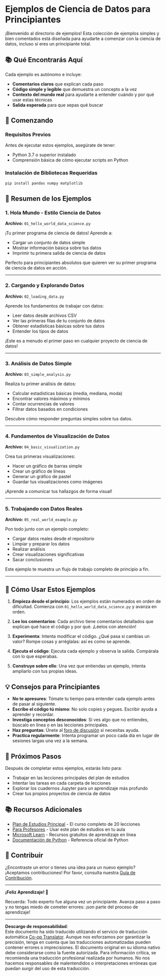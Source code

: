 <!--
CO_OP_TRANSLATOR_METADATA:
{
  "original_hash": "9bef7fd96c8f262339933117d9b3e342",
  "translation_date": "2025-10-03T12:55:31+00:00",
  "source_file": "examples/README.md",
  "language_code": "es"
}
-->
# Ejemplos de Ciencia de Datos para Principiantes

¡Bienvenido al directorio de ejemplos! Esta colección de ejemplos simples y bien comentados está diseñada para ayudarte a comenzar con la ciencia de datos, incluso si eres un principiante total.

## 📚 Qué Encontrarás Aquí

Cada ejemplo es autónomo e incluye:
- **Comentarios claros** que explican cada paso
- **Código simple y legible** que demuestra un concepto a la vez
- **Contexto del mundo real** para ayudarte a entender cuándo y por qué usar estas técnicas
- **Salida esperada** para que sepas qué buscar

## 🚀 Comenzando

### Requisitos Previos
Antes de ejecutar estos ejemplos, asegúrate de tener:
- Python 3.7 o superior instalado
- Comprensión básica de cómo ejecutar scripts en Python

### Instalación de Bibliotecas Requeridas
```bash
pip install pandas numpy matplotlib
```

## 📖 Resumen de los Ejemplos

### 1. Hola Mundo - Estilo Ciencia de Datos
**Archivo:** `01_hello_world_data_science.py`

¡Tu primer programa de ciencia de datos! Aprende a:
- Cargar un conjunto de datos simple
- Mostrar información básica sobre tus datos
- Imprimir tu primera salida de ciencia de datos

Perfecto para principiantes absolutos que quieren ver su primer programa de ciencia de datos en acción.

---

### 2. Cargando y Explorando Datos
**Archivo:** `02_loading_data.py`

Aprende los fundamentos de trabajar con datos:
- Leer datos desde archivos CSV
- Ver las primeras filas de tu conjunto de datos
- Obtener estadísticas básicas sobre tus datos
- Entender los tipos de datos

¡Este es a menudo el primer paso en cualquier proyecto de ciencia de datos!

---

### 3. Análisis de Datos Simple
**Archivo:** `03_simple_analysis.py`

Realiza tu primer análisis de datos:
- Calcular estadísticas básicas (media, mediana, moda)
- Encontrar valores máximos y mínimos
- Contar ocurrencias de valores
- Filtrar datos basados en condiciones

Descubre cómo responder preguntas simples sobre tus datos.

---

### 4. Fundamentos de Visualización de Datos
**Archivo:** `04_basic_visualization.py`

Crea tus primeras visualizaciones:
- Hacer un gráfico de barras simple
- Crear un gráfico de líneas
- Generar un gráfico de pastel
- Guardar tus visualizaciones como imágenes

¡Aprende a comunicar tus hallazgos de forma visual!

---

### 5. Trabajando con Datos Reales
**Archivo:** `05_real_world_example.py`

Pon todo junto con un ejemplo completo:
- Cargar datos reales desde el repositorio
- Limpiar y preparar los datos
- Realizar análisis
- Crear visualizaciones significativas
- Sacar conclusiones

Este ejemplo te muestra un flujo de trabajo completo de principio a fin.

---

## 🎯 Cómo Usar Estos Ejemplos

1. **Empieza desde el principio**: Los ejemplos están numerados en orden de dificultad. Comienza con `01_hello_world_data_science.py` y avanza en orden.

2. **Lee los comentarios**: Cada archivo tiene comentarios detallados que explican qué hace el código y por qué. ¡Léelos con atención!

3. **Experimenta**: Intenta modificar el código. ¿Qué pasa si cambias un valor? Rompe cosas y arréglalas: así es como se aprende.

4. **Ejecuta el código**: Ejecuta cada ejemplo y observa la salida. Compárala con lo que esperabas.

5. **Construye sobre ello**: Una vez que entiendas un ejemplo, intenta ampliarlo con tus propias ideas.

## 💡 Consejos para Principiantes

- **No te apresures**: Tómate tu tiempo para entender cada ejemplo antes de pasar al siguiente.
- **Escribe el código tú mismo**: No solo copies y pegues. Escribir ayuda a aprender y recordar.
- **Investiga conceptos desconocidos**: Si ves algo que no entiendes, búscalo en línea o en las lecciones principales.
- **Haz preguntas**: Únete al [foro de discusión](https://github.com/microsoft/Data-Science-For-Beginners/discussions) si necesitas ayuda.
- **Practica regularmente**: Intenta programar un poco cada día en lugar de sesiones largas una vez a la semana.

## 🔗 Próximos Pasos

Después de completar estos ejemplos, estarás listo para:
- Trabajar en las lecciones principales del plan de estudios
- Intentar las tareas en cada carpeta de lecciones
- Explorar los cuadernos Jupyter para un aprendizaje más profundo
- Crear tus propios proyectos de ciencia de datos

## 📚 Recursos Adicionales

- [Plan de Estudios Principal](../README.md) - El curso completo de 20 lecciones
- [Para Profesores](../for-teachers.md) - Usar este plan de estudios en tu aula
- [Microsoft Learn](https://docs.microsoft.com/learn/) - Recursos gratuitos de aprendizaje en línea
- [Documentación de Python](https://docs.python.org/3/) - Referencia oficial de Python

## 🤝 Contribuir

¿Encontraste un error o tienes una idea para un nuevo ejemplo? ¡Aceptamos contribuciones! Por favor, consulta nuestra [Guía de Contribución](../CONTRIBUTING.md).

---

**¡Feliz Aprendizaje! 🎉**

Recuerda: Todo experto fue alguna vez un principiante. Avanza paso a paso y no tengas miedo de cometer errores: ¡son parte del proceso de aprendizaje!

---

**Descargo de responsabilidad**:  
Este documento ha sido traducido utilizando el servicio de traducción automática [Co-op Translator](https://github.com/Azure/co-op-translator). Aunque nos esforzamos por garantizar la precisión, tenga en cuenta que las traducciones automatizadas pueden contener errores o imprecisiones. El documento original en su idioma nativo debe considerarse como la fuente autorizada. Para información crítica, se recomienda una traducción profesional realizada por humanos. No nos hacemos responsables de malentendidos o interpretaciones erróneas que puedan surgir del uso de esta traducción.